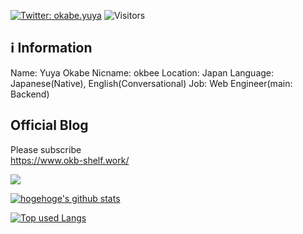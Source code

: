 [![Twitter: okabe.yuya](https://img.shields.io/twitter/follow/toboggannn?style=social)](https://twitter.com/toboggannn)
![Visitors](https://visitor-badge.glitch.me/badge?page_id=okabe-yuya&left_color=gray&right_color=blue)

## ℹ️ Information
Name: Yuya Okabe
Nicname: okbee
Location: Japan
Language: Japanese(Native), English(Conversational)
Job: Web Engineer(main: Backend)

## Official Blog
Please subscribe  
https://www.okb-shelf.work/
 
![](https://github-profile-summary-cards.vercel.app/api/cards/profile-details?username=okabe-yuya&theme=tokyonight)

<!-- リポジトリステータス -->
[![hogehoge's github stats](https://github-readme-stats.vercel.app/api?username=okabe-yuya&hide=contribs&count_private=true&show_icons=true&theme=tokyonight)](https://github.com/okabe-yuya/)

<!-- ソースコード統計 -->
[![Top used Langs](https://github-readme-stats.vercel.app/api/top-langs/?username=okabe-yuya&layout=compact&theme=tokyonight)](https://github.com/okabe-yuya/)
